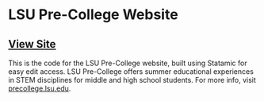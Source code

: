 # LSU Pre-College Website
## <a href="https://precollege.lsu.edu" target="_blank">View Site</a>

This is the code for the LSU Pre-College website, built using Statamic for easy edit access. LSU Pre-College offers summer educational experiences in STEM disciplines for middle and high school students. For more info, visit <a href="https://precollege.lsu.edu">precollege.lsu.edu</a>.
